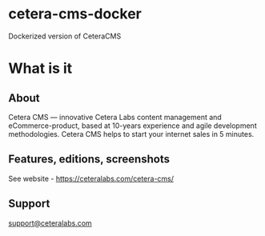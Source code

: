 # cetera-cms-docker
Dockerized version of CeteraCMS

# What is it
## About
Cetera CMS — innovative Cetera Labs content management and eCommerce-product, based at 10-years experience and agile development methodologies. Cetera CMS helps to start your internet sales in 5 minutes.
## Features, editions, screenshots
See website - https://ceteralabs.com/cetera-cms/
## Support
support@ceteralabs.com
